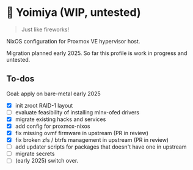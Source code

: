# 🎇 Yoimiya (WIP, untested)

> Just like fireworks!

NixOS configuration for Proxmox VE hypervisor host. 

Migration planned early 2025. So far this profile is work in progress and untested.

## To-dos

Goal: apply on bare-metal early 2025

- [x] init zroot RAID-1 layout
- [ ] evaluate feasibility of installing mlnx-ofed drivers
- [x] migrate existing hacks and services
- [x] add config for proxmox-nixos
- [x] fix missing ovmf firmware in upstream (PR in review)
- [x] fix broken zfs / btrfs management in upstream (PR in review)
- [ ] add updater scripts for packages that doesn't have one in upstream
- [ ] migrate secrets
- [ ] (early 2025) switch over.

